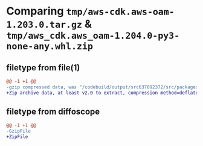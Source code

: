 # Comparing `tmp/aws-cdk.aws-oam-1.203.0.tar.gz` & `tmp/aws_cdk.aws_oam-1.204.0-py3-none-any.whl.zip`

## filetype from file(1)

```diff
@@ -1 +1 @@
-gzip compressed data, was "/codebuild/output/src637092372/src/packages/@aws-cdk/aws-oam/dist/python/aws-cdk.aws-oam-1.203.0.tar", last modified: Wed May 31 18:47:33 2023, max compression
+Zip archive data, at least v2.0 to extract, compression method=deflate
```

## filetype from diffoscope

```diff
@@ -1 +1 @@
-GzipFile
+ZipFile
```

